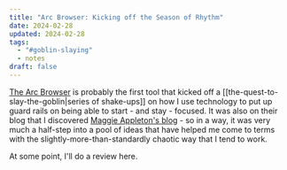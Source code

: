 ```yaml
---
title: "Arc Browser: Kicking off the Season of Rhythm"
date: 2024-02-28
updated: 2024-02-28
tags:
  - "#goblin-slaying"
  - notes
draft: false
---
```

[The Arc Browser](https://arc.net/gift/3389bea4) is probably the first tool that kicked off a [[the-quest-to-slay-the-goblin|series of shake-ups]] on how I use technology to put up guard rails on being able to start - and stay - focused. It was also on their blog that I discovered [Maggie Appleton's blog](https://arc.net/l/quote/abfpadro) - so in a way, it was very much a half-step into a pool of ideas that have helped me come to terms with the slightly-more-than-standardly chaotic way that I tend to work.

At some point, I'll do a review here.
